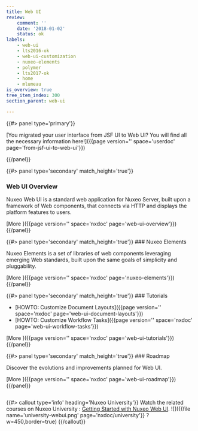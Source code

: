 ```yaml
---
title: Web UI
review:
    comment: ''
    date: '2018-01-02'
    status: ok
labels:
    - web-ui
    - lts2016-ok
    - web-ui-customization
    - nuxeo-elements
    - polymer
    - lts2017-ok
    - home
    - mlumeau
is_overview: true
tree_item_index: 300
section_parent: web-ui

---
```

<div class="column">
{{#> panel type='primary'}}

[You migrated your user interface from JSF UI to Web UI? You will find all the necessary information here!]({{page version='' space='userdoc' page='from-jsf-ui-to-web-ui'}})

{{/panel}}
</div>
<div class="row" data-equalizer data-equalize-on="medium">

<div class="column medium-6">
{{#> panel type='secondary' match_height='true'}}

### Web UI Overview

Nuxeo Web UI is a standard web application for Nuxeo Server, built upon a framework of Web components, that connects via HTTP and displays the platform features to users.

[More&nbsp;<i class="fa fa-long-arrow-right" aria-hidden="true"></i>]({{page version='' space='nxdoc' page='web-ui-overview'}})
{{/panel}}
</div>

<div class="column medium-6">
{{#> panel type='secondary' match_height='true'}}
### Nuxeo Elements

Nuxeo Elements is a set of libraries of web components leveraging emerging Web standards, built upon the same goals
of simplicity and pluggability.

[More&nbsp;<i class="fa fa-long-arrow-right" aria-hidden="true"></i>]({{page version='' space='nxdoc' page='nuxeo-elements'}})
{{/panel}}
</div>

</div>

<div class="row" data-equalizer data-equalize-on="medium">

<div class="column medium-6">
{{#> panel type='secondary' match_height='true'}}
### Tutorials

- [HOWTO: Customize Document Layouts]({{page version='' space='nxdoc' page='web-ui-document-layouts'}})
- [HOWTO: Customize Workflow Tasks]({{page version='' space='nxdoc' page='web-ui-workflow-tasks'}})

[More&nbsp;<i class="fa fa-long-arrow-right" aria-hidden="true"></i>]({{page version='' space='nxdoc' page='web-ui-tutorials'}})
{{/panel}}
</div>

<div class="column medium-6">
{{#> panel type='secondary' match_height='true'}}
### Roadmap

Discover the evolutions and improvements planned for Web UI.

[More&nbsp;<i class="fa fa-long-arrow-right" aria-hidden="true"></i>]({{page version='' space='nxdoc' page='web-ui-roadmap'}})
{{/panel}}
</div>

</div>

{{#> callout type='info' heading='Nuxeo University'}}
Watch the related courses on Nuxeo University : [Getting Started with Nuxeo Web UI](https://university.nuxeo.com/learn/public/course/view/elearning/92/getting-started-with-nuxeo-web-ui).
![]({{file name='university-webui.png' page='nxdoc/university'}} ?w=450,border=true)
{{/callout}}

